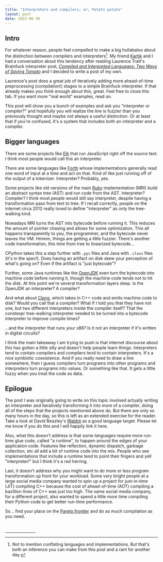 ```yaml
---
title: "Interpreters and compilers; or, Potato potato"
layout: post
date: 2023-06-30
---
```


## Intro

For whatever reason, people feel compelled to make a big hullabaloo about the
distinction between compilers and interpreters[^languages-implementations]. My
friend [Kartik](http://akkartik.name/) and I had a conversation about this
tendency after reading Laurence Tratt's Brainfuck interpreter post, [*Compiled
and Interpreted Languages: Two Ways of Saying Tomato*][ltbf] and I decided to
write a post of my own.

[^languages-implementations]: Not to mention conflating languages and
    implementations. But that's both an inference you can make from this post
    and a rant for another day.

[ltbf]: https://tratt.net/laurie/blog/2023/compiled_and_interpreted_languages_two_ways_of_saying_tomato.html

Laurence's post does a great job of iteratively adding more ahead-of-time
preprocessing (compilation!) stages to a simple Brainfuck interpreter. If that
already makes you think enough about this, great. Feel free to close this tab.
If you want more "real world" examples, read on.

This post will show you a bunch of examples and ask you "interpreter or
compiler?" and hopefully you will realize the line is fuzzier than you
previously thought and maybe not always a useful distinction. Or at least that
if you're confused, it's a system that includes both an interpreter and a
compiler.

## Bigger languages

There are some projects like [Elk](https://github.com/cesanta/elk) that
run JavaScript right off the source text. I think most people would call this
an interpreter.

There are some languages like [Forth](https://en.wikipedia.org/wiki/Forth_(programming_language))
whose implementations generally read one word of input at a time and act on
that. Kind of like just running off of the output of a tokenizer. Interpreter?
Probably, yes.

Some projects like old versions of the main
[Ruby](https://github.com/ruby/ruby/) implementation (MRI) build an abstract
syntax tree (AST) and run code from the AST. Interpreter? Compiler? I think
most people would still say interpreter, despite having a transformation pass
from text to tree. If I recall correctly, people on the internet circa 2012
really loved to define "interpreter" as only the tree-walking kind.

Nowadays MRI turns the AST into bytecode before running it. This reduces the
amount of pointer chasing and allows for some optimization. This all happens
transparently to you, the programmer, and the bytecode never leaves the VM.
Hmmm, things are getting a little fuzzier. There's another code transformation,
this time from tree to linearized bytecode...

CPython takes this a step further with `.pyc` files and Java with `.class`
files (it's in the spec!). Does having an artifact on disk skew your perception
of what's going on? Even if the artifact is "just bytecode"?

Further, some Java runtimes like the [OpenJDK](https://github.com/openjdk/jdk)
even turn the bytecode into machine code before running it, though the machine
code tends not to hit the disk. At this point we're several transformation
layers deep. Is the OpenJDK an interpreter? A compiler?

And what about [Clang](https://github.com/llvm/llvm-project), which takes in
C++ code and emits machine code to disk? Would you call that a compiler? What
if I told you that they have not one, but two different interpreters inside the
compiler itself? That the constexpr tree-walking interpreter needed to be
turned into a bytecode interpreter to improve compile times?

...and the interpreter that runs your x86? Is it not an interpreter if it's
written in digital circuits?

I think the main takeaway I am trying to push is that internet discourse about
this has gotten a little silly and doesn't help people learn things.
Interpreters tend to contain compilers and compilers tend to contain
interpreters. It's a nice symbiotic coexistence. And if you really need to draw
a line somewhere, then I guess compilers turn programs into other programs and
interpreters turn programs into values. Or something like that. It gets a
little fuzzy when you treat the code as data.

## Epilogue

The post I was originally going to write on this topic involved actually
writing an interpreter and iteratively transforming it into more of a compiler,
doing all of the steps that the projects mentioned above do. But there are only
so many hours in the day, so this is left as an extended exercise for the
reader. Take a look at David Beazley's
[Wabbit](https://www.dabeaz.com/wabbit.html) as a good language target. Please
let me know if you do this and I will happily link it here.

Also, what this doesn't address is that some *languages* require more run-time
glue code, called "a runtime", to happen around the edges of your application
code. Features like reflection, dynamic dispatch, garbage collection, etc all
add a bit of runtime code into the mix. People who see implementations that
include a runtime tend to point their fingers and yell "interpreter!" but I
think it's a red herring.

Last, it doesn't address why you might want to do more or less program
transformation up front for your workload. Some very bright people at a large
social media company wanted to spin up a project for just-in-time (JIT)
compiling C++ because the cost of ahead-of-time (AOT) compiling a bazillion
lines of C++ was just too high. The same social media company, for a different
project, also wanted to spend a little *more* time compiling their Python
code to get better run-time performance.

So... find your place on the [Pareto
frontier](https://en.wikipedia.org/wiki/Pareto_front) and do as much
compilation as you need.

<br />
<hr style="width: 100px;" />
<!-- Footnotes -->

